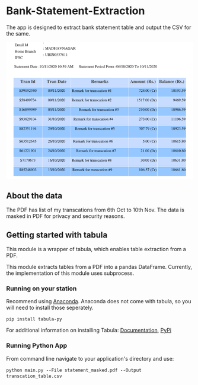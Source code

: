 # Bank-Statement-Extraction
The app is designed to extract bank statement table and output the CSV for the same.

![Screenshot](statement.png)

## About the data
The PDF has list of my transcations from 6th Oct to 10th Nov. The data is masked in PDF for privacy and security reasons.
 
## Getting started with tabula
This module is a wrapper of tabula, which enables table extraction from a PDF.

This module extracts tables from a PDF into a pandas DataFrame. Currently, the implementation of this module uses subprocess.

### Running on your station
Recommend using [Anaconda](https://www.anaconda.com/distribution/). Anaconda does not come with tabula, so you will need to install those seperately. 
```
pip install tabula-py
```
For additional information on installing Tabula: [Documentation](https://tabula-py.readthedocs.io/en/latest/tabula.html), [PyPi](https://pypi.org/project/tabula-py/)


### Running Python App
From command line navigate to your application's directory and use:
```
python main.py --File statement_masked.pdf --Output transcation_table.csv
```
